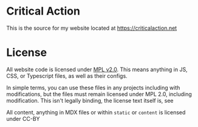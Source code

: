 # Critical Action

This is the source for my website located at https://criticalaction.net

# License

All website code is licensed under [MPL v2.0](../LICENSE.md). This means anything in JS, CSS, or Typescript files, as well as their
configs.

In simple terms, you can use these files in any projects including with modifications, but the files must remain
licensed under MPL 2.0, including modification. This isn't legally binding, the license text itself is, see 

All content, anything in MDX files or within `static` or `content` is licensed under CC-BY